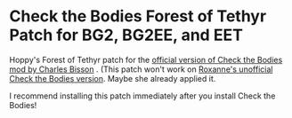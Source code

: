 # Check the Bodies Forest of Tethyr Patch for BG2, BG2EE, and EET
Hoppy's Forest of Tethyr patch for the [official version of Check the Bodies mod by Charles Bisson](https://github.com/SpellholdStudios/Check_the_Bodies) .  (This patch won't work on [Roxanne's unofficial Check the Bodies version](https://github.com/RoxanneSHS/CtB-EE-Modules).  Maybe she already applied it.

I recommend installing this patch immediately after you install Check the Bodies!
